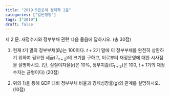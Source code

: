 ```yaml
---
title: "2019 5급공채 경제학 2문"
categories: ["일반행정"]
tags: ["2019"]
draft: false
---
```


제 2 문. 재정수지와 정부부채 관련 다음 물음에 답하시오. (총 30점)

1) 현재 $t$기 말의 정부부채($B_t$)는 100이다. $t+2$기 말에 이 정부부채를 완전히 상환하기 위하여 필요한 세금($T_{t+2}$)의 크기를 구하고, 이로부터 재정운영에 대한 시사점을 설명하시오. (단, 실질이자율($r$)은 10%, 정부지출($G_{t+2}$)은 100, $t+1$기의 재정수지는 균형이다) (20점)

2) 위의 1)을 통해 GDP 대비 정부부채 비율과 경제성장률($g$)의 관계를 설명하시오. (10점)

